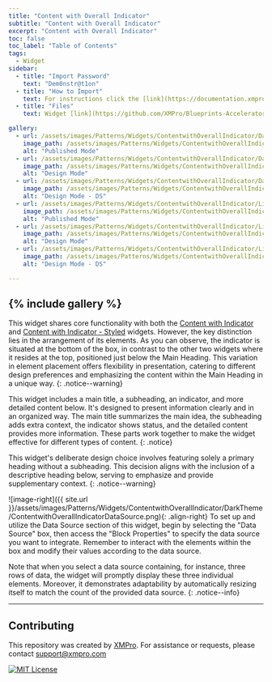 ```yaml
---
title: "Content with Overall Indicator"
subtitle: "Content with Overall Indicator"
excerpt: "Content with Overall Indicator"
toc: false
toc_label: "Table of Contents"
tags:
  - Widget
sidebar:
  - title: "Import Password"
    text: "Dem0nstr@t1on"
  - title: "How to Import"
    text: For instructions click the [link](https://documentation.xmpro.com/how-tos/apps/manage-widgets#importing-widgets)
  - title: "Files"
    text: Widget [link](https://github.com/XMPro/Blueprints-Accelerators-Patterns/blob/master/Patterns/Widgets/Content%20with%20Overall%20Indicator.xwid)

gallery:
  - url: /assets/images/Patterns/Widgets/ContentwithOverallIndicator/DarkTheme/ContentwithOverallIndicatorPublishedMode.png
    image_path: /assets/images/Patterns/Widgets/ContentwithOverallIndicator/DarkTheme/ContentwithOverallIndicatorPublishedMode.png
    alt: "Published Mode"
  - url: /assets/images/Patterns/Widgets/ContentwithOverallIndicator/DarkTheme/ContentwithOverallIndicatorDesignMode.png
    image_path: /assets/images/Patterns/Widgets/ContentwithOverallIndicator/DarkTheme/ContentwithOverallIndicatorDesignMode.png
    alt: "Design Mode"
  - url: /assets/images/Patterns/Widgets/ContentwithOverallIndicator/DarkTheme/ContentwithOverallIndicatorDataSource.png
    image_path: /assets/images/Patterns/Widgets/ContentwithOverallIndicator/DarkTheme/ContentwithOverallIndicatorDataSource.png
    alt: "Design Mode - DS"
  - url: /assets/images/Patterns/Widgets/ContentwithOverallIndicator/LightTheme/ContentwithOverallIndicatorPublishedMode.png
    image_path: /assets/images/Patterns/Widgets/ContentwithOverallIndicator/LightTheme/ContentwithOverallIndicatorPublishedMode.png
    alt: "Published Mode"
  - url: /assets/images/Patterns/Widgets/ContentwithOverallIndicator/LightTheme/ContentwithOverallIndicatorDesignMode.png
    image_path: /assets/images/Patterns/Widgets/ContentwithOverallIndicator/LightTheme/ContentwithOverallIndicatorDesignMode.png
    alt: "Design Mode"
  - url: /assets/images/Patterns/Widgets/ContentwithOverallIndicator/LightTheme/ContentwithOverallIndicatorDataSource.png
    image_path: /assets/images/Patterns/Widgets/ContentwithOverallIndicator/LightTheme/ContentwithOverallIndicatorDataSource.png
    alt: "Design Mode - DS"

---
```

{% include gallery %}
---
This widget shares core functionality with both the <a href="WidgetContentwithIndicator">Content with Indicator</a> and <a href="WidgetContentwithIndicatorStyled">Content with Indicator - Styled</a> widgets. However, the key distinction lies in the arrangement of its elements. As you can observe, the indicator is situated at the bottom of the box, in contrast to the other two widgets where it resides at the top, positioned just below the Main Heading.
This variation in element placement offers flexibility in presentation, catering to different design preferences and emphasizing the content within the Main Heading in a unique way.
{: .notice--warning}

This widget includes a main title, a subheading, an indicator, and more detailed content below. It's designed to present information clearly and in an organized way. The main title summarizes the main idea, the subheading adds extra context, the indicator shows status, and the detailed content provides more information. These parts work together to make the widget effective for different types of content.
{: .notice}

This widget's deliberate design choice involves featuring solely a primary heading without a subheading. This decision aligns with the inclusion of a descriptive heading below, serving to emphasize and provide supplementary context.
{: .notice--warning}

![image-right]({{ site.url }}/assets/images/Patterns/Widgets/ContentwithOverallIndicator/DarkTheme/ContentwithOverallIndicatorDataSource.png){: .align-right}
To set up and utilize the Data Source section of this widget, begin by selecting the "Data Source" box, then access the "Block Properties" to specify the data source you want to integrate. Remember to interact with the elements within the box and modify their values according to the data source.

Note that when you select a data source containing, for instance, three rows of data, the widget will promptly display these three individual elements. Moreover, it demonstrates adaptability by automatically resizing itself to match the count of the provided data source.
{: .notice--info}
<hr />

## Contributing
This repository was created by <a href="https://xmpro.com/">XMPro</a>. 
For assistance or requests, please contact <a href="mailto:support@xmpro.com">support@xmpro.com</a>

[![MIT License](https://img.shields.io/badge/License-MIT-green.svg)](https://choosealicense.com/licenses/mit/)
